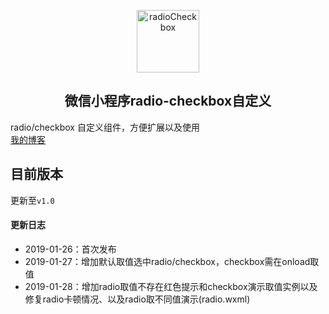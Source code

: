 <p align="center"><a href="https://www.cnblogs.com/cisum/p/10324607.html" target="_blank" rel="noopener noreferrer"><img width="100" src="https://www.playsort.cn/github/smallProgram/radioCheckbox/radiocheckbox.png" alt="radioCheckbox"></a></p>

<h2 align="center">微信小程序radio-checkbox自定义</h2>

radio/checkbox 自定义组件，方便扩展以及使用  
[我的博客](https://www.cnblogs.com/cisum/ "Sunsin")
## 目前版本
更新至`v1.0`

#### 更新日志
- 2019-01-26：首次发布
- 2019-01-27：增加默认取值选中radio/checkbox，checkbox需在onload取值
- 2019-01-28：增加radio取值不存在红色提示和checkbox演示取值实例以及修复radio卡顿情况、以及radio取不同值演示(radio.wxml)

